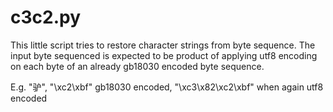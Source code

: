 # c3c2.py

This little script tries to restore character strings from byte sequence.  The input byte sequenced is expected to be product of applying utf8 encoding on each byte of an already gb18030 encoded byte sequence.

E.g. "驴", "\xc2\xbf" gb18030 encoded, "\xc3\x82\xc2\xbf" when again utf8 encoded
